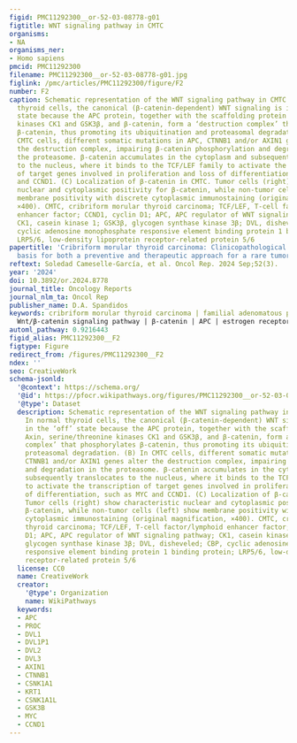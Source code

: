 ```yaml
---
figid: PMC11292300__or-52-03-08778-g01
figtitle: WNT signaling pathway in CMTC
organisms:
- NA
organisms_ner:
- Homo sapiens
pmcid: PMC11292300
filename: PMC11292300__or-52-03-08778-g01.jpg
figlink: /pmc/articles/PMC11292300/figure/F2
number: F2
caption: Schematic representation of the WNT signaling pathway in CMTC. (A) In normal
  thyroid cells, the canonical (β-catenin-dependent) WNT signaling is in the ‘off’
  state because the APC protein, together with the scaffolding protein Axin, serine/threonine
  kinases CK1 and GSK3β, and β-catenin, form a ‘destruction complex’ that phosphorylates
  β-catenin, thus promoting its ubiquitination and proteasomal degradation. (B) In
  CMTC cells, different somatic mutations in APC, CTNNB1 and/or AXIN1 genes alter
  the destruction complex, impairing β-catenin phosphorylation and degradation in
  the proteasome. β-catenin accumulates in the cytoplasm and subsequently translocates
  to the nucleus, where it binds to the TCF/LEF family to activate the transcription
  of target genes involved in proliferation and loss of differentiation, such as MYC
  and CCND1. (C) Localization of β-catenin in CMTC. Tumor cells (right) show characteristic
  nuclear and cytoplasmic positivity for β-catenin, while non-tumor cells (left) show
  membrane positivity with discrete cytoplasmic immunostaining (original magnification,
  ×400). CMTC, cribriform morular thyroid carcinoma; TCF/LEF, T-cell factor/lymphoid
  enhancer factor; CCND1, cyclin D1; APC, APC regulator of WNT signaling pathway;
  CK1, casein kinase 1; GSK3β, glycogen synthase kinase 3β; DVL, disheveled; CBP,
  cyclic adenosine monophosphate responsive element binding protein 1 binding protein;
  LRP5/6, low-density lipoprotein receptor-related protein 5/6
papertitle: 'Cribriform morular thyroid carcinoma: Clinicopathological and molecular
  basis for both a preventive and therapeutic approach for a rare tumor (Review)'
reftext: Soledad Cameselle-García, et al. Oncol Rep. 2024 Sep;52(3).
year: '2024'
doi: 10.3892/or.2024.8778
journal_title: Oncology Reports
journal_nlm_ta: Oncol Rep
publisher_name: D.A. Spandidos
keywords: cribriform morular thyroid carcinoma | familial adenomatous polyposis |
  Wnt/β-catenin signaling pathway | β-catenin | APC | estrogen receptors
automl_pathway: 0.9216443
figid_alias: PMC11292300__F2
figtype: Figure
redirect_from: /figures/PMC11292300__F2
ndex: ''
seo: CreativeWork
schema-jsonld:
  '@context': https://schema.org/
  '@id': https://pfocr.wikipathways.org/figures/PMC11292300__or-52-03-08778-g01.html
  '@type': Dataset
  description: Schematic representation of the WNT signaling pathway in CMTC. (A)
    In normal thyroid cells, the canonical (β-catenin-dependent) WNT signaling is
    in the ‘off’ state because the APC protein, together with the scaffolding protein
    Axin, serine/threonine kinases CK1 and GSK3β, and β-catenin, form a ‘destruction
    complex’ that phosphorylates β-catenin, thus promoting its ubiquitination and
    proteasomal degradation. (B) In CMTC cells, different somatic mutations in APC,
    CTNNB1 and/or AXIN1 genes alter the destruction complex, impairing β-catenin phosphorylation
    and degradation in the proteasome. β-catenin accumulates in the cytoplasm and
    subsequently translocates to the nucleus, where it binds to the TCF/LEF family
    to activate the transcription of target genes involved in proliferation and loss
    of differentiation, such as MYC and CCND1. (C) Localization of β-catenin in CMTC.
    Tumor cells (right) show characteristic nuclear and cytoplasmic positivity for
    β-catenin, while non-tumor cells (left) show membrane positivity with discrete
    cytoplasmic immunostaining (original magnification, ×400). CMTC, cribriform morular
    thyroid carcinoma; TCF/LEF, T-cell factor/lymphoid enhancer factor; CCND1, cyclin
    D1; APC, APC regulator of WNT signaling pathway; CK1, casein kinase 1; GSK3β,
    glycogen synthase kinase 3β; DVL, disheveled; CBP, cyclic adenosine monophosphate
    responsive element binding protein 1 binding protein; LRP5/6, low-density lipoprotein
    receptor-related protein 5/6
  license: CC0
  name: CreativeWork
  creator:
    '@type': Organization
    name: WikiPathways
  keywords:
  - APC
  - PROC
  - DVL1
  - DVL1P1
  - DVL2
  - DVL3
  - AXIN1
  - CTNNB1
  - CSNK1A1
  - KRT1
  - CSNK1A1L
  - GSK3B
  - MYC
  - CCND1
---
```


